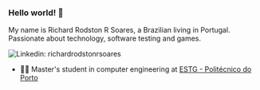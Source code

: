 ### Hello world! 👋

My name is Richard Rodston R Soares, a Brazilian living in Portugal. 
Passionate about technology, software testing and games.

![Linkedin: richardrodstonrsoares](https://img.shields.io/badge/-RichardSoares-blue?style=flat-square&logo=Linkedin&logoColor=white&link=https://www.linkedin.com/in/richard-rodston-r-soares-016511176/)



- 👨‍🎓 Master's student in computer engineering at <a href="http://www.estg.ipp.pt/">ESTG - Politécnico do Porto</a>

<!--
**rods7on/rods7on** is a ✨ _special_ ✨ repository because its `README.md` (this file) appears on your GitHub profile.

Here are some ideas to get you started:

- 🔭 I'm not currently working
- 🌱 Master's student in computer engineering, with a degree in Information Security Technology Management and Specialization in Agile Tests.
- 👯 I’m looking to collaborate on ...
- 🤔 I’m looking for help with ...
- 💬 Ask me about ...
- 📫 How to reach me: ...
-->
